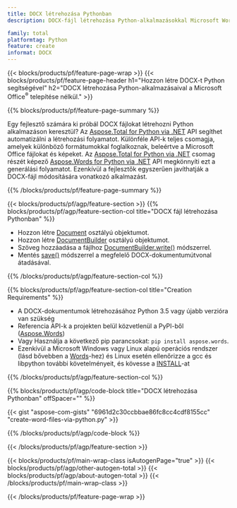 ```yaml
---
title: DOCX létrehozása Pythonban
description: DOCX-fájl létrehozása Python-alkalmazásokkal Microsoft Word használata nélkül. 

family: total
platformtag: Python
feature: create
informat: DOCX
---
```

{{< blocks/products/pf/feature-page-wrap >}}
{{< blocks/products/pf/feature-page-header h1="Hozzon létre DOCX-t Python segítségével" h2="DOCX létrehozása Python-alkalmazásaival a Microsoft Office<sup>&reg;</sup> telepítése nélkül." >}}

{{% blocks/products/pf/feature-page-summary %}}

Egy fejlesztő számára ki próbál DOCX fájlokat létrehozni Python alkalmazáson keresztül? Az [Aspose.Total for Python via .NET](https://products.aspose.com/total/python-net/) API segíthet automatizálni a létrehozási folyamatot. Különféle API-k teljes csomagja, amelyek különböző formátumokkal foglalkoznak, beleértve a Microsoft Office fájlokat és képeket. Az [Aspose.Total for Python via .NET](https://products.aspose.com/total/python-net/) csomag részét képező [Aspose.Words for Python via .NET](https://products.aspose.com/words/python-net/) API megkönnyíti ezt a generálási folyamatot. Ezenkívül a fejlesztők egyszerűen javíthatják a DOCX-fájl módosítására vonatkozó alkalmazást. 

{{% /blocks/products/pf/feature-page-summary %}}

{{< blocks/products/pf/agp/feature-section >}}
{{% blocks/products/pf/agp/feature-section-col title="DOCX fájl létrehozása Pythonban" %}}

- Hozzon létre [Document](https://reference.aspose.com/words/python-net/aspose.words/document/) osztályú objektumot.
- Hozzon létre [DocumentBuilder](https://reference.aspose.com/words/python-net/aspose.words/documentbuilder/) osztályú objektumot.
- Szöveg hozzáadása a fájlhoz [DocumentBuilder.write()](https://reference.aspose.com/words/python-net/aspose.words/documentbuilder/write/) módszerrel.
- Mentés [save()](https://reference.aspose.com/words/python-net/aspose.words/document/save/) módszerrel a megfelelő DOCX-dokumentumútvonal átadásával.

{{% /blocks/products/pf/agp/feature-section-col %}}

{{% blocks/products/pf/agp/feature-section-col title="Creation Requirements" %}}

- A DOCX-dokumentumok létrehozásához Python 3.5 vagy újabb verzióra van szükség
- Referencia API-k a projekten belül közvetlenül a PyPI-ből ([Aspose.Words](https://pypi.org/project/aspose-words/)) 
- Vagy Használja a következő pip parancsokat: ```pip install aspose.words```. 
- Ezenkívül a Microsoft Windows vagy Linux alapú operációs rendszer (lásd bővebben a [Words](https://docs.aspose.com/words/python-net/system-requirements/)-hez) és Linux esetén ellenőrizze a gcc és libpython további követelményeit, és kövesse a [INSTALL](https://docs.aspose.com/words/python-net/installation/)-at 

{{% /blocks/products/pf/agp/feature-section-col %}}

{{% blocks/products/pf/agp/code-block title="DOCX létrehozása Pythonban" offSpacer="" %}}

{{< gist "aspose-com-gists" "6961d2c30ccbbae86fc8cc4cdf8155cc" "create-word-files-via-python.py" >}}

{{% /blocks/products/pf/agp/code-block %}}

{{< /blocks/products/pf/agp/feature-section >}}

{{< blocks/products/pf/main-wrap-class isAutogenPage="true" >}}
{{< blocks/products/pf/agp/other-autogen-total >}}
{{< blocks/products/pf/agp/about-autogen-total >}}
{{< /blocks/products/pf/main-wrap-class >}}

{{< /blocks/products/pf/feature-page-wrap >}}